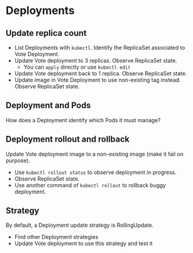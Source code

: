 # Deployments

## Update replica count

- List Deployments with `kubectl`. Identify the ReplicaSet associated to Vote Deployment. 
- Update Vote deployment to 3 replicas. Observe ReplicaSet state.
  - You can `apply` directly or use `kubectl edit`
- Update Vote deployment back to 1 replica. Observe ReplicaSet state.
- Update image in Vote Deployment to use non-existing tag instead. Observe ReplicaSet state.

## Deployment and Pods

How does a Deployment identify which Pods it must manage?

## Deployment rollout and rollback

Update Vote deployment image to a non-existing image (make it fail on purpose).

- Use `kubectl rollout status` to observe deployment in progress.
- Observe ReplicaSet state. 
- Use another command of `kubectl rollout` to rollback buggy deployment.

## Strategy

By default, a Deployment update strategy is RollingUpdate. 

- Find other Deployment strategies
- Update Vote deployment to use this strategy and test it